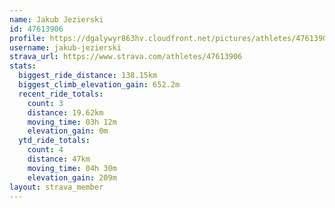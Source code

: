 ```yaml
---
name: Jakub Jezierski
id: 47613906
profile: https://dgalywyr863hv.cloudfront.net/pictures/athletes/47613906/14681924/1/large.jpg
username: jakub-jezierski
strava_url: https://www.strava.com/athletes/47613906
stats:
  biggest_ride_distance: 138.15km
  biggest_climb_elevation_gain: 652.2m
  recent_ride_totals:
    count: 3
    distance: 19.62km
    moving_time: 03h 12m
    elevation_gain: 0m
  ytd_ride_totals:
    count: 4
    distance: 47km
    moving_time: 04h 30m
    elevation_gain: 209m
layout: strava_member
--- 
```

